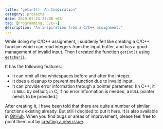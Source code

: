 ```yaml
---
title: "getint(): An Inspiration"
category: projects
date: 2020-05-23 23:38 +08
tag: [Programming, C/C++]
description: "An inspiration from a C/C++ assignment."
---
```


While doing my C/C++ assignment, I suddenly felt like creating a C/C++ function which can read integers from the input buffer, and has a good management of invalid input. Then I created the function `getint()` using [`getchar()`](https://en.cppreference.com/w/c/io/getchar).

It has the following features:

* It can omit all the whitespaces before and after the integer.
* It does a cleanup to prevent malfunction due to invalid input.
* It can provide error information through a pointer parameter. (In C++, it is `NULL` by default; in C, if no error information is needed, a `NULL` pointer needs to be provided.)

After creating it, I have been told that there are quite a number of similar functions existing already. But still I decided to put it here. It is also available in [GitHub](https://github.com/ZhongRuoyu/getint). When you find bugs or areas of improvement, please feel free to point them out by [creating a new issue](https://github.com/ZhongRuoyu/getint/issues/new/choose).

<!-- Below is the `getint()` written in C++.

<script src="https://gist.github.com/ZhongRuoyu/72e9f5951819be8f12fea79b28dbf73c.js"></script> -->
